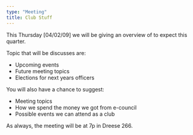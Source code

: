 ```yaml
---
type: "Meeting"
title: Club Stuff
---
```

This Thursday [04/02/09] we will be giving an overview of to expect this quarter.

Topic that will be discusses are:

   - Upcoming events
   - Future meeting topics
   - Elections for next years officers

You will also have a chance to suggest:

   - Meeting topics
   - How we spend the money we got from e-council
   - Possible events we can attend as a club

As always, the meeting will be at 7p in Dreese 266.
